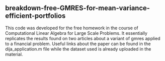 ## breakdown-free-GMRES-for-mean-variance-efficient-portfolios
This code was developed for the free homework in the course of Computational Linear Algebra for Large Scale Problems. It essentially replicates the results found on two articles about a variant of gmres applied to a financial problem. Useful links about the paper can be found in the dija_application.m file while the dataset used is already uploaded in the material.
